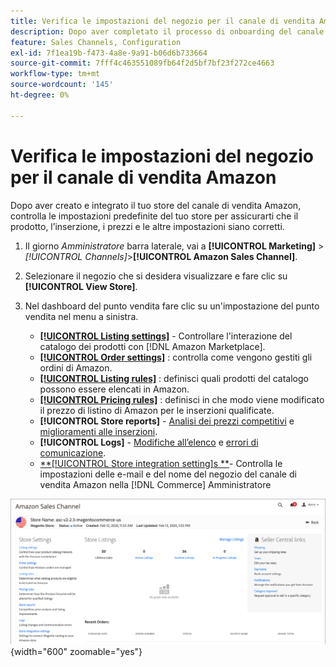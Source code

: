 ```yaml
---
title: Verifica le impostazioni del negozio per il canale di vendita Amazon
description: Dopo aver completato il processo di onboarding del canale di vendita Amazon, rivedi e aggiorna il [!DNL Commerce] impostazioni dello store.
feature: Sales Channels, Configuration
exl-id: 7f1ea19b-f473-4a8e-9a91-b06d6b733664
source-git-commit: 7fff4c463551089fb64f2d5bf7bf23f272ce4663
workflow-type: tm+mt
source-wordcount: '145'
ht-degree: 0%

---
```


# Verifica le impostazioni del negozio per il canale di vendita Amazon

Dopo aver creato e integrato il tuo store del canale di vendita Amazon, controlla le impostazioni predefinite del tuo store per assicurarti che il prodotto, l’inserzione, i prezzi e le altre impostazioni siano corretti.

1. Il giorno _Amministratore_ barra laterale, vai a **[!UICONTROL Marketing]** > _[!UICONTROL Channels]_>**[!UICONTROL Amazon Sales Channel]**.

1. Selezionare il negozio che si desidera visualizzare e fare clic su **[!UICONTROL View Store]**.

1. Nel dashboard del punto vendita fare clic su un&#39;impostazione del punto vendita nel menu a sinistra.

   - [**[!UICONTROL Listing settings]**](./listing-settings.md) - Controllare l&#39;interazione del catalogo dei prodotti con [!DNL Amazon Marketplace].
   - [**[!UICONTROL Order settings]**](./order-settings.md) : controlla come vengono gestiti gli ordini di Amazon.
   - [**[!UICONTROL Listing rules]**](./listing-rules.md) : definisci quali prodotti del catalogo possono essere elencati in Amazon.
   - [**[!UICONTROL Pricing rules]**](./pricing-products.md) : definisci in che modo viene modificato il prezzo di listino di Amazon per le inserzioni qualificate.
   - **[!UICONTROL Store reports]** - [Analisi dei prezzi competitivi](./competitive-price-analysis.md) e [miglioramenti alle inserzioni](./listing-improvements.md).
   - **[!UICONTROL Logs]** - [Modifiche all’elenco](./listing-changes-log.md) e [errori di comunicazione](./communication-errors-log.md).
   - [**[!UICONTROL Store integration setting]s **](./store-integration-settings.md)- Controlla le impostazioni delle e-mail e del nome del negozio del canale di vendita Amazon nella [!DNL Commerce] Amministratore

![Dashboard store](assets/ob-store-review.png){width="600" zoomable="yes"}
